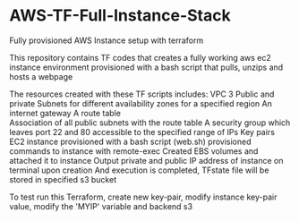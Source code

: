 # AWS-TF-Full-Instance-Stack
Fully provisioned AWS Instance setup with terraform

This repository contains TF codes that creates a fully working aws ec2 instance environment provisioned with a bash script that pulls, unzips and hosts a webpage

The resources created with these TF scripts includes:
VPC
3 Public and private Subnets for different availability zones for a specified region
An internet gateway
A route table  
Association of all public subnets with the route table
A security group which leaves port 22 and 80 accessible to the specified range of IPs
Key pairs
EC2 instance provisioned with a bash script (web.sh)
provisioned commands to instance with remote-exec
Created EBS volumes and attached it to instance
Output private and public IP address of instance on terminal upon creation
And execution is completed, TFstate file will be stored in specified s3 bucket 

To test run this Terraform, create new key-pair, modify instance key-pair value, modify the 'MYIP' variable and backend s3

